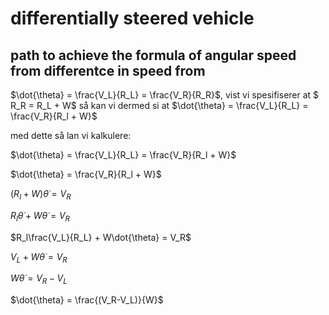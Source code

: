 # differentially steered vehicle

## path to achieve the formula of angular speed from differentce in speed from 
$\dot{\theta} = \frac{V_L}{R_L} = \frac{V_R}{R_R}$, vist vi spesifiserer at $ R_R = R_L + W$ så kan vi dermed si at $\dot{\theta} = \frac{V_L}{R_L} = \frac{V_R}{R_l + W}$

med dette så lan vi kalkulere:

$\dot{\theta} = \frac{V_L}{R_L} = \frac{V_R}{R_l + W}$

$\dot{\theta} = \frac{V_R}{R_l + W}$

$(R_l + W)\dot{\theta} = V_R$

$R_l\dot{\theta} + W\dot{\theta} = V_R$

$R_l\frac{V_L}{R_L} + W\dot{\theta} = V_R$

$V_L + W\dot{\theta} = V_R$

$W\dot{\theta} = V_R-V_L$

$\dot{\theta} = \frac{(V_R-V_L)}{W}$
